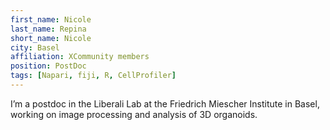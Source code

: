 ```yaml
---
first_name: Nicole 
last_name: Repina
short_name: Nicole
city: Basel
affiliation: XCommunity members
position: PostDoc
tags: [Napari, fiji, R, CellProfiler]
---
```


I’m a postdoc in the Liberali Lab at the Friedrich Miescher Institute in Basel, working on image processing and analysis of 3D organoids.
